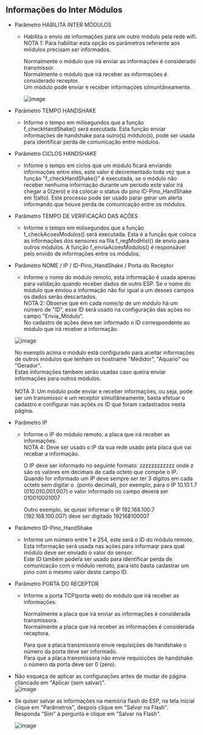 
## Informações do Inter Módulos

  - Parâmetro HABILITA INTER MÒDULOS
    - Habilita o envio de informações para um outro módulo pela rede wifi.<br>
      NOTA 1: Para habilitar esta opção os parâmetros referente aos módulos precisam ser informados.

      Normalmente o módulo que irá enviar as informações é considerado transmissor.<br>
      Normalmente o módulo que irá receber as informações é considerado receptor.<br>
      Um módulo pode enviar e receber informações silmuntâneamente.<br>

      ![image](https://github.com/rede-analista/smcr/assets/66534023/dad9435f-d5d1-4067-8ddc-a44d8a553e3c)


  - Parâmetro TEMPO HANDSHAKE
    - Informe o tempo em milisegundos que a função f_checkHandShake() será executada.
      Esta função enviar informações de handshake para outro(s) módulo(s), pode ser usada para identificar perda de comunicação entre módulos.

  - Parâmetro CICLOS HANDSHAKE
    - Informe o tempo em ciclos que um módulo ficará enviando informações entre eles, este valor é decrementado toda vez que a função "f_checkHandShake()" é executada, se o módulo não receber nenhuma informação durante um período este valor irá chegar a 0(zero) e irá colocar o status do pino ID-Pino_HandShake em 1(alto). Este processo pode ser usado parar gerar um alerta informando que houve perda de comunicação entre os módulos.

  - Parâmetro TEMPO DE VERIFICAÇÃO DAS AÇÕES
    - Informe o tempo em milisegundos que a função f_checkAcoesModulos() será executada.
      Esta é a funçã́o que coloca as informações dos sensores na fila f_regModHist() de envio para outros módulos.
      A função f_enviaAcoesModulos() é responsável pelo envido de informações entre os módulos.

  - Parâmetro NOME / IP / ID-Pino_HandShake / Porta do Receptor
    - Informe o nome do módulo remoto, esta informação é usada apenas para validação quando receber dados de outro ESP. Se o nome do módulo que enviou a informação não for igual a um desses campos os dados serão descartados.<br>
    NOTA 2: Observe que em cada nome/ip de um módulo há um número de "ID", esse ID será usado na configuração das ações no campo "Envia_Módulo".<br>
    No cadastro de ações deve ser informado o ID correspondente ao módulo que irá receber a informação.<br>
    
    ![image](https://github.com/rede-analista/smcr/assets/66534023/738abb75-3fd9-4049-a72f-443d5e67d776)


    No exemplo acima o módulo está configurado para aceitar informações de outros módulos que tenham os hostname "Medidor", "Aquario" ou "Gerador".<br>
    Estas informações tambem serão usadas caso queira enviar informações para outros módulos.<br><br>
    NOTA 3: Um módulo pode enviar e receber informações, ou seja, pode ser um transmissor e um receptor simultâneamente, basta efetuar o cadastro e configurar nas ações os ID que foram cadastrados nesta página.


  - Parâmetro IP
    - Informe o IP do módulo remoto, a placa que irá receber as informações.<br>
      NOTA 4: Deve ser usado o IP da sua rede usado pela placa que vai recebar a informação.

      O IP deve ser informado no seguinte formato: zzzzzzzzzzzz onde z são os valores em decimais de cada octeto que compõe o IP.<br>
      Quando for informado um IP deve sempre ser ter 3 dígitos em cada octeto sem digitar o .(ponto decimal), por exemplo, para o IP 10.10.1.7 (010.010.001.007) o valor informado no campo deverá ser 010010001007

      Outro exemplo, se quiser informar o IP 192.168.100.7 (192.168.100.007) deve ser digitado 192168100007


  - Parâmetro ID-Pino_HandShake
    - Informe um número entre 1 e 254, este será o ID do módulo remoto.<br>
      Esta informação será usada nas ações para informaqr para qual módulo deve ser enviado o valor do sensor.<br>
      Este ID também podeŕa ser usado para identificar perda de comunicação com o módulo remoto, para isto basta cadastrar um pino com o mesmo valor deste campo ID.


  - Parâmetro PORTA DO RECEPTOR
    - Informe a porta TCP(porta web) do módulo que irá receber as informações.

      Normalmente a placa que irá enviar as informações é considerada transmissora.<br>
      Normalmente a placa que irá receber as informações é considerada receptora.

      Para que a placa transmissora envie requisições de handshake o número da porta deve ser informado.<br>
      Para que a placa transmissora não envie requisições de handshake o número da porta deve ser 0 (zero).



- Não esqueça de aplicar as configurações antes de mudar de página cliancado em "Aplicar (sem salvar)".<br>
  ![image](https://github.com/rede-analista/smcr/assets/66534023/abacbd7c-fa5c-4005-b678-06e97bc20cff)


- Se quiser salvar as informações na memória flash do ESP, na tela inicial clique em "Parâmetros", despois clique em "Salvar na Flash".<br>
  Responda "Sim" à pergunta e clique em "Salvar na Flash".<br>
  
  ![image](https://github.com/rede-analista/smcr/assets/66534023/2c82afff-a3c7-4ba4-ab7e-398530c743da)    


